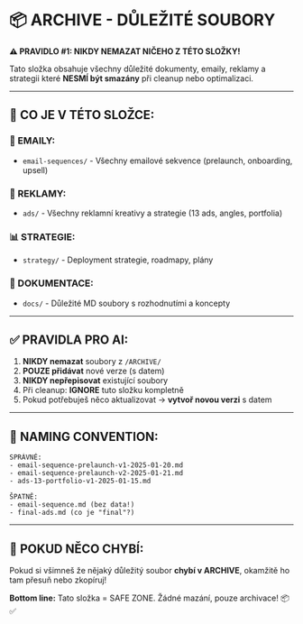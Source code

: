 # 📦 ARCHIVE - DŮLEŽITÉ SOUBORY

**⚠️ PRAVIDLO #1: NIKDY NEMAZAT NIČEHO Z TÉTO SLOŽKY!**

Tato složka obsahuje všechny důležité dokumenty, emaily, reklamy a strategii které **NESMÍ být smazány** při cleanup nebo optimalizaci.

---

## 📁 CO JE V TÉTO SLOŽCE:

### **📧 EMAILY:**
- `email-sequences/` - Všechny emailové sekvence (prelaunch, onboarding, upsell)

### **🎯 REKLAMY:**
- `ads/` - Všechny reklamní kreativy a strategie (13 ads, angles, portfolia)

### **📊 STRATEGIE:**
- `strategy/` - Deployment strategie, roadmapy, plány

### **🔧 DOKUMENTACE:**
- `docs/` - Důležité MD soubory s rozhodnutími a koncepty

---

## ✅ PRAVIDLA PRO AI:

1. **NIKDY nemazat** soubory z `/ARCHIVE/`
2. **POUZE přidávat** nové verze (s datem)
3. **NIKDY nepřepisovat** existující soubory
4. Při cleanup: **IGNORE** tuto složku kompletně
5. Pokud potřebuješ něco aktualizovat → **vytvoř novou verzi** s datem

---

## 📝 NAMING CONVENTION:

```
SPRÁVNĚ:
- email-sequence-prelaunch-v1-2025-01-20.md
- email-sequence-prelaunch-v2-2025-01-21.md
- ads-13-portfolio-v1-2025-01-15.md

ŠPATNĚ:
- email-sequence.md (bez data!)
- final-ads.md (co je "final"?)
```

---

## 🚨 POKUD NĚCO CHYBÍ:

Pokud si všimneš že nějaký důležitý soubor **chybí v ARCHIVE**, okamžitě ho tam přesuň nebo zkopíruj!

**Bottom line:** Tato složka = SAFE ZONE. Žádné mazání, pouze archivace! 📦✅
